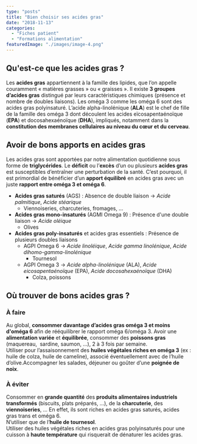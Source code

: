 ```yaml
---
type: "posts"
title: "Bien choisir ses acides gras"
date: "2018-11-13"
categories:
  - "Fiches patient"
  - "Formations alimentation"
featuredImage: "./images/image-4.png"
---
```


## Qu'est-ce que les acides gras ?

Les **acides gras** appartiennent à la famille des lipides, que l’on appelle couramment « matières grasses » ou « graisses ». Il existe **3 groupes d’acides gras** distingué par leurs caractéristiques chimiques (présence et nombre de doubles liaisons). Les oméga 3 comme les oméga 6 sont des acides gras polyinsaturé. L’acide alpha-linolénique (**ALA**) est le chef de fille de la famille des oméga 3 dont découlent les acides eïcosapentaénoïque (**EPA**) et docosahexaénoïque (**DHA**), impliqués, notamment dans la **constitution des membranes cellulaires au niveau du cœur et du cerveau**.

## Avoir de bons apports en acides gras

Les acides gras sont apportées par notre alimentation quotidienne sous forme de **triglycérides**. Le **déficit** ou l’**excès** d’un ou plusieurs **acides gras** est susceptibles d’entraîner une perturbation de la santé. C’est pourquoi, il est primordial de bénéficier d’un **apport équilibré** en acides gras avec un juste **rapport entre oméga 3 et oméga 6**.

- **Acides gras saturés** (AGS) : Absence de double liaison → _Acide palmitique_, _Acide stéarique_
  - Viennoiseries, charcuteries, fromages, ...
- **Acides gras mono-insaturés** (AGMI Omega 9) : Présence d'une double liaison → _Acide oléique_
  - Olives
- **Acides gras poly-insaturés** et acides gras essentiels : Présence de plusieurs doubles liaisons
  - AGPI Omega 6 → _Acide linoléique_, _Acide gamma linolénique_, _Acide dihomo-gamma-linolénique_
    - Tournesol
  - AGPI Omega 3 → _Acide alpha-linolénique_ (ALA), _Acide eicosapentaénoïque_ (EPA), _Acide docosahexaénoïque_ (DHA)
    - Colza, poissons

## Où trouver de bons acides gras ?

### À faire

Au global, **consommer davantage d’acides gras oméga 3 et moins d'oméga 6** afin de rééquilibrer le rapport oméga 6/oméga 3.
Avoir une **alimentation variée** et **équilibrée**, consommer des **poissons gras** (maquereau,  sardine, saumon, ...), 2 à 3 fois par semaine.   
Utiliser pour l’assaisonnement des **huiles végétales riches en oméga 3** (ex : huile de colza, huile de cameline), associé éventuellement avec de l’huile d’olive.Accompagner les salades, déjeuner ou goûter d’une **poignée de noix**.

### À éviter

Consommer en **grande quantité** des **produits alimentaires industriels transformés** (biscuits, plats préparés, ...), de la **charcuterie**, des **viennoiseries**, ... En effet, ils sont riches en acides gras saturés, acides gras trans et oméga 6.   
N’utiliser que de l’**huile de tournesol**.   
Utiliser des huiles végétales riches en acides gras polyinsaturés pour une cuisson à **haute température** qui risquerait de dénaturer les acides gras.
